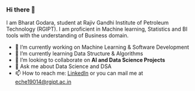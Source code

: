 ### Hi there 👋


I am Bharat Godara, student at Rajiv Gandhi Institute of Petroleum Technology (RGIPT). I am proficient in Machine learning, Statistics and BI tools with the understanding of Business domain.

- 🔭 I’m currently working on Machine Learning & Software Development
- 🌱 I’m currently learning Data Structure & Algorithms
- 👯 I’m looking to collaborate on **AI and Data Science Projects**
- 💬 Ask me about Data Science and DSA
- 📫 How to reach me: [LinkedIn](https://www.linkedin.com/in/bharat-godara/) or you can mail me at eche19014@rgipt.ac.in
